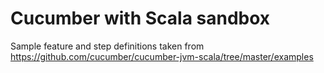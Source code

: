 
# Cucumber with Scala sandbox

Sample feature and step definitions taken from https://github.com/cucumber/cucumber-jvm-scala/tree/master/examples
